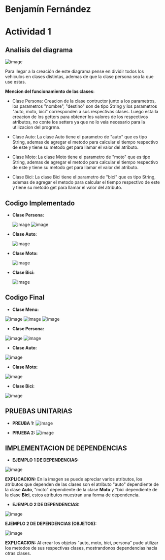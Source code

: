 # Benjamín Fernández
# Actividad 1
## Analisis del diagrama
![image](https://github.com/BenjaFA/tareaPalLunes/assets/142475169/f1d22567-1e5a-4389-b253-ce782d54b65f)

Para llegar a la creación de este diagrama pense en dividir todos los vehiculos en clases distintas, ademas de que la clase persona sea la que use estas.

**Mencion del funcionamiento de las clases:**

* Clase Persona: Creacion de la clase contructor junto a los parametros, los parametros "nombre", "destino" son de tipo String y los parametros "auto, moto, bici" corresponden a sus respectivas clases. Luego esta la creacion de los getters para obtener los valores de los respectivos atributos, no conte los setters ya que no lo veia necesario para la utilizacion del progrma.
  
* Clase Auto:    La clase Auto tiene el parametro de "auto" que es tipo String, ademas de agregar el metodo para calcular el tiempo respectivo de este y tiene su metodo get para llamar el valor del atributo.
  
* Clase Moto:    La clase Moto tiene el parametro de "moto" que es tipo String, ademas de agregar el metodo para calcular el tiempo respectivo de este y tiene su metodo get para llamar el valor del atributo.
  
* Clase Bici:    La clase Bici tiene el parametro de "bici" que es tipo String, ademas de agregar el metodo para calcular el tiempo respectivo de este y tiene su metodo get para llamar el valor del atributo.

## Codigo Implementado
 * **Clase Persona:**
 
   ![image](https://github.com/BenjaFA/tareaPalLunes/assets/142475169/e314d2e3-33f7-4275-8bde-fa51438abdbc)
   ![image](https://github.com/BenjaFA/tareaPalLunes/assets/142475169/cccfc8d3-4743-479f-86a0-9781f28624bb)



 * **Clase Auto:**

   ![image](https://github.com/BenjaFA/tareaPalLunes/assets/142475169/cc18fc28-3ca8-4b95-afd4-417d7b6ca355)




 * **Clase Moto:**

   ![image](https://github.com/BenjaFA/tareaPalLunes/assets/142475169/ce4f1e80-2dca-49a6-af85-d4ba274c44cd)




 * **Clase Bici:**

   ![image](https://github.com/BenjaFA/tareaPalLunes/assets/142475169/436e0d1a-3871-44f3-ba30-54bcf7652798)


## Codigo Final
 * **Clase Menu:**

![image](https://github.com/BenjaFA/tareaPalLunes/assets/142475169/bd0277c4-10ca-4dcc-96aa-3a5cd2e075a9)
![image](https://github.com/BenjaFA/tareaPalLunes/assets/142475169/cf374997-2adc-4ae9-8587-b57a8d2e108b)
![image](https://github.com/BenjaFA/tareaPalLunes/assets/142475169/f184e5db-ae37-41ae-99ae-8aaebe5bca7d)



 * **Clase Persona:**

![image](https://github.com/BenjaFA/tareaPalLunes/assets/142475169/22e68407-33e8-4463-bf62-170ec6c8eae5)
![image](https://github.com/BenjaFA/tareaPalLunes/assets/142475169/c0e862b5-59b6-49b7-a574-fd5cf82d2a94)



 * **Clase Auto:**

![image](https://github.com/BenjaFA/tareaPalLunes/assets/142475169/df4dd9bb-85a0-41fa-8a6f-57e3e2327609)



 * **Clase Moto:**

![image](https://github.com/BenjaFA/tareaPalLunes/assets/142475169/6002929e-e847-41f8-8140-148114cb0c82)



 * **Clase Bici:**

![image](https://github.com/BenjaFA/tareaPalLunes/assets/142475169/560ccc09-8aad-4a41-a221-cce66a714fe9)


## PRUEBAS UNITARIAS

* **PREUBA 1:**
![image](https://github.com/BenjaFA/tareaPalLunes/assets/142475169/5f4dd3ef-d959-4ba0-9f8e-0b2b71ff30ce)

* **PRUEBA 2:**
![image](https://github.com/BenjaFA/tareaPalLunes/assets/142475169/f7ab78a9-e4b9-4fca-860b-10aeff89fcee)



## **IMPLEMENTACION DE DEPENDENCIAS**

* **EJEMPLO 1 DE DEPENDENCIAS:**
  
![image](https://github.com/BenjaFA/tareaPalLunes/assets/142475169/99e13f1e-fc3e-4869-9426-da6da34b8a1f)

**EXPLICACION:**  En la imagen se puede apreciar varios atributos, los atributos que dependen de las clases son el atributo "auto" dependiente de la clase **Auto**, "moto" dependiente de la clase **Moto** y "bici dependiente de la clase **Bici**, estos atributos muestran una forma de dependencia.



* **EJEMPLO 2 DE DEPENDENCIAS:**
  
![image](https://github.com/BenjaFA/tareaPalLunes/assets/142475169/93b5b4d2-5127-4dfb-8584-bf1f4c4913be)

**EJEMPLO 2 DE DEPENDENCIAS (OBJETOS):**

![image](https://github.com/BenjaFA/tareaPalLunes/assets/142475169/140eb7a3-e4da-4393-b1e9-e65dc7242ac1)

**EXPLICACION:**  Al crear los objetos "auto, moto, bici, persona" pude utilizar los metodos de sus respectivas clases, mostrandonos dependencias hacia otras clases.
